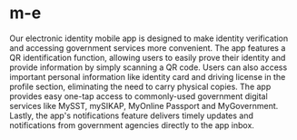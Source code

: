 # m-e
Our electronic identity mobile app is designed to make identity verification and accessing government services more convenient. The app features a QR identification function, allowing users to easily prove their identity and provide information by simply scanning a QR code. Users can also access important personal information like identity card and driving license in the profile section, eliminating the need to carry physical copies. The app provides easy one-tap access to commonly-used government digital services like MySST, mySIKAP, MyOnline Passport and MyGovernment. Lastly, the app's notifications feature delivers timely updates and notifications from government agencies directly to the app inbox.
